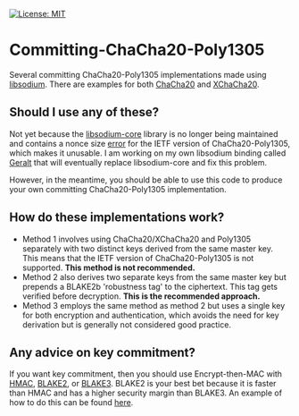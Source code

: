 [![License: MIT](https://img.shields.io/badge/License-MIT-blue.svg)](https://github.com/samuel-lucas6/Committing-ChaCha20-Poly1305/blob/main/LICENSE)

# Committing-ChaCha20-Poly1305
Several committing ChaCha20-Poly1305 implementations made using [libsodium](https://doc.libsodium.org/). There are examples for both [ChaCha20](https://doc.libsodium.org/advanced/stream_ciphers/chacha20) and [XChaCha20](https://doc.libsodium.org/advanced/stream_ciphers/xchacha20).

## Should I use any of these?
Not yet because the [libsodium-core](https://github.com/tabrath/libsodium-core) library is no longer being maintained and contains a nonce size [error](https://github.com/tabrath/libsodium-core/blob/master/src/Sodium.Core/SecretAeadChaCha20Poly1305IETF.cs) for the IETF version of ChaCha20-Poly1305, which makes it unusable. I am working on my own libsodium binding called [Geralt](https://github.com/samuel-lucas6/Geralt) that will eventually replace libsodium-core and fix this problem.

However, in the meantime, you should be able to use this code to produce your own committing ChaCha20-Poly1305 implementation.

## How do these implementations work?
- Method 1 involves using ChaCha20/XChaCha20 and Poly1305 separately with two distinct keys derived from the same master key. This means that the IETF version of ChaCha20-Poly1305 is not supported. **This method is not recommended.**
- Method 2 also derives two separate keys from the same master key but prepends a BLAKE2b 'robustness tag' to the ciphertext. This tag gets verified before decryption. **This is the recommended approach.**
- Method 3 employs the same method as method 2 but uses a single key for both encryption and authentication, which avoids the need for key derivation but is generally not considered good practice.

## Any advice on key commitment?
If you want key commitment, then you should use Encrypt-then-MAC with [HMAC](https://tools.ietf.org/html/rfc2104), [BLAKE2](https://www.blake2.net/), or [BLAKE3](https://github.com/BLAKE3-team/BLAKE3). BLAKE2 is your best bet because it is faster than HMAC and has a higher security margin than BLAKE3. An example of how to do this can be found [here](https://github.com/samuel-lucas6/ChaCha20-BLAKE2b).
